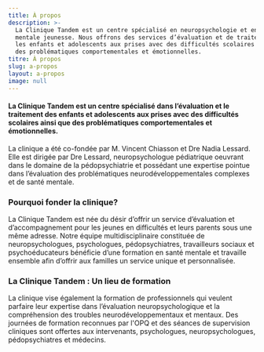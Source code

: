 ```yaml
---
title: À propos
description: >-
  La Clinique Tandem est un centre spécialisé en neuropsychologie et en santé
  mentale jeunesse. Nous offrons des services d’évaluation et de traitement pour
  les enfants et adolescents aux prises avec des difficultés scolaires ainsi que
  des problématiques comportementales et émotionnelles. 
titre: À propos
slug: a-propos
layout: a-propos
image: null
---
```


#### La Clinique Tandem est un centre spécialisé dans l’évaluation et le traitement des enfants et adolescents aux prises avec des difficultés scolaires ainsi que des problématiques comportementales et émotionnelles. 

La clinique a été co-fondée par M. Vincent Chiasson et Dre Nadia Lessard. Elle est dirigée par Dre Lessard, neuropsychologue pédiatrique oeuvrant dans le domaine de la pédopsychiatrie et possédant une expertise pointue dans l’évaluation des problématiques neurodéveloppementales complexes et de santé mentale.  
 
### Pourquoi fonder la clinique?
 
La Clinique Tandem est née du désir d’offrir un service d’évaluation et d’accompagnement pour les jeunes en difficultés et leurs parents sous une même adresse. Notre équipe multidisciplinaire constituée de neuropsychologues, psychologues, pédopsychiatres, travailleurs sociaux et psychoéducateurs bénéficie d’une formation en santé mentale et travaille ensemble afin d’offrir aux familles un service unique et personnalisée. 
 
### La Clinique Tandem : Un lieu de formation
 
La clinique vise également la formation de professionnels qui veulent parfaire leur expertise dans l’évaluation neuropsychologique et la compréhension des troubles neurodéveloppementaux et mentaux. Des journées de formation reconnues par l'OPQ et des séances de supervision cliniques sont offertes aux intervenants, psychologues, neuropsychologues, pédopsychiatres et médecins.



